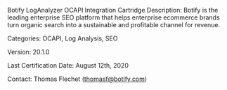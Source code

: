 Botify LogAnalyzer OCAPI Integration Cartridge
Description: Botify is the leading enterprise SEO platform that helps enterprise ecommerce brands turn organic search into a sustainable and profitable channel for revenue.

Categories: OCAPI, Log Analysis, SEO

Version: 20.1.0

Last Certification Date: August 12th, 2020

Contact: Thomas Flechet (thomasf@botify.com)
